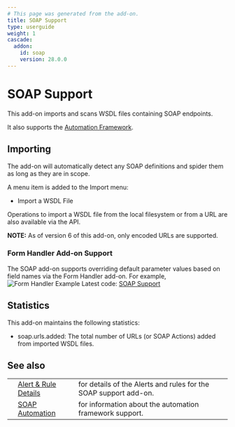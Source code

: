 ```yaml
---
# This page was generated from the add-on.
title: SOAP Support
type: userguide
weight: 1
cascade:
  addon:
    id: soap
    version: 28.0.0
---
```


# SOAP Support

This add-on imports and scans WSDL files containing SOAP endpoints.   

It also supports the [Automation Framework](/docs/desktop/addons/soap-support/automation/).

## Importing

The add-on will automatically detect any SOAP definitions and spider them as long as they are in scope.   

A menu item is added to the Import menu:

* Import a WSDL File

Operations to import a WSDL file from the local filesystem or from a URL are also available via the API.   

**NOTE:** As of version 6 of this add-on, only encoded URLs are supported.

### Form Handler Add-on Support

The SOAP add-on supports overriding default parameter values based on field names via the Form Handler add-on. For example,   
![Form Handler Example](/docs/desktop/addons/soap-support/images/formHandlerExample.png) Latest code: [SOAP Support](https://github.com/zaproxy/zap-extensions/tree/main/addOns/soap)

## Statistics

This add-on maintains the following statistics:

* soap.urls.added: The total number of URLs (or SOAP Actions) added from imported WSDL files.

## See also

|   |                                                                    |                                                                  |
|---|--------------------------------------------------------------------|------------------------------------------------------------------|
|   | [Alert \& Rule Details](/docs/desktop/addons/soap-support/alerts/) | for details of the Alerts and rules for the SOAP support add-on. |
|   | [SOAP Automation](/docs/desktop/addons/soap-support/automation/)   | for information about the automation framework support.          |
